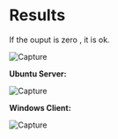# Results 

If the ouput is zero , it is ok.

![Capture](https://user-images.githubusercontent.com/59718261/89589334-09ddeb80-d80b-11ea-86b3-0fc3e4f72748.PNG)

**Ubuntu Server:**

![Capture](https://user-images.githubusercontent.com/59718261/89588510-66d8a200-d809-11ea-9afc-b282bbf7eb02.PNG)

**Windows Client:**

![Capture](https://user-images.githubusercontent.com/59718261/89588588-8f609c00-d809-11ea-8c91-26ac57e962d4.PNG)
